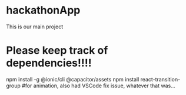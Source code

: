 # hackathonApp
This is our main project

# Please keep track of dependencies!!!!
npm install -g @ionic/cli @capacitor/assets
npm install react-transition-group #for animation, also had VSCode fix issue, whatever that was...
